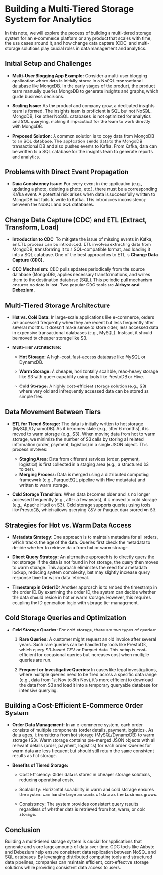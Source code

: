 # Building a Multi-Tiered Storage System for Analytics

In this note, we will explore the process of building a multi-tiered storage system for an e-commerce platform or any product that scales with time, the use cases around it, and how change data capture (CDC) and multi-storage solutions play crucial roles in data management and analytics.

## Initial Setup and Challenges

- **Multi-User Blogging App Example:** Consider a multi-user blogging application where data is initially stored in a NoSQL transactional database like MongoDB. In the early stages of the product, the product team manually queries MongoDB to generate insights and graphs, which guide business decisions.

- **Scaling Issue:** As the product and company grow, a dedicated insights team is formed. The insights team is proficient in SQL but not NoSQL. MongoDB, like other NoSQL databases, is not optimized for analytics and SQL querying, making it impractical for the team to work directly with MongoDB.

- **Proposed Solution:** A common solution is to copy data from MongoDB to an SQL database. The application sends data to the MongoDB transactional DB and also pushes events to Kafka. From Kafka, data can be written to a SQL database for the insights team to generate reports and analytics.

## Problems with Direct Event Propagation

- **Data Consistency Issue:** For every event in the application (e.g., updating a photo, deleting a photo, etc.), there must be a corresponding Kafka event. A potential risk arises when data is successfully written to MongoDB but fails to write to Kafka. This introduces inconsistency between the NoSQL and SQL databases.

## Change Data Capture (CDC) and ETL (Extract, Transform, Load)

- **Introduction to CDC:** To mitigate the issue of missing events in Kafka, an ETL process can be introduced. ETL involves extracting data from MongoDB, transforming it to a SQL-compatible format, and loading it into a SQL database. One of the best approaches to ETL is **Change Data Capture (CDC).**

- **CDC Mechanism:** CDC pulls updates periodically from the source database (MongoDB), applies necessary transformations, and writes them to the destination database (SQL). This periodic pull mechanism ensures no data is lost. Two popular CDC tools are **Airbyte and Debezium.**

## Multi-Tiered Storage Architecture

- **Hot vs. Cold Data:** In large-scale applications like e-commerce, orders are accessed frequently when they are recent but less frequently after several months. It doesn't make sense to store older, less accessed data in expensive transactional databases (e.g., MySQL). Instead, it should be moved to cheaper storage like S3.

- **Multi-Tier Architecture:**

    - **Hot Storage:** A high-cost, fast-access database like MySQL or DynamoDB.

    - **Warm Storage:** A cheaper, horizontally scalable, read-heavy storage like S3 with query capability using tools like PrestoDB or Hive.
    - **Cold Storage:** A highly cost-efficient storage solution (e.g., S3) where very old and infrequently accessed data can be stored as simple files.

## Data Movement Between Tiers

- **ETL for Tiered Storage:** The data is initially written to hot storage (MySQL/DynamoDB). As it becomes stale (e.g., after 6 months), it is moved to warm storage (e.g., S3). When moving data from hot to warm storage, we minimize the number of S3 calls by storing all related information (order, payment, logistics) in a single JSON object. This process involves:

    - **Staging Area:** Data from different services (order, payment, logistics) is first collected in a staging area (e.g., a structured S3 folder).
    - **Merging Process:** Data is merged using a distributed computing framework (e.g., ParquetSQL pipeline with Hive metadata) and written to warm storage.

- **Cold Storage Transition:** When data becomes older and is no longer accessed frequently (e.g., after a few years), it is moved to cold storage (e.g., Apache Hudi on S3). Cold storage supports queries using tools like PrestoDB, which allows querying CSV or Parquet data stored on S3.

## Strategies for Hot vs. Warm Data Access

- **Metadata Strategy:** One approach is to maintain metadata for all orders, which tracks the age of the data. Queries first check the metadata to decide whether to retrieve data from hot or warm storage.

- **Direct Query Strategy:** An alternative approach is to directly query the hot storage. If the data is not found in hot storage, the query then moves to warm storage. This approach eliminates the need for a metadata lookup, reducing system complexity, but may slightly increase query response time for warm data retrieval.

- **Timestamp in Order ID:** Another approach is to embed the timestamp in the order ID. By examining the order ID, the system can decide whether the data should reside in hot or warm storage. However, this requires coupling the ID generation logic with storage tier management.

## Cold Storage Queries and Optimization

- **Cold Storage Queries:** For cold storage, there are two types of queries:
    1. **Rare Queries:** A customer might request an old invoice after several years. Such rare queries can be handled by tools like PrestoDB, which query S3-based CSV or Parquet data. This setup is cost-efficient for occasional queries but increases cost when multiple queries are run.
    
    2. **Frequent or Investigative Queries:** In cases like legal investigations, where multiple queries need to be fired across a specific data range (e.g., data from 1st Nov to 8th Nov), it’s more efficient to download the data from S3 and load it into a temporary queryable database for intensive querying.

##  Building a Cost-Efficient E-Commerce Order System

- **Order Data Management:** In an e-commerce system, each order consists of multiple components (order details, payment, logistics). As data ages, it transitions from hot storage (MySQL/DynamoDB) to warm storage (S3). Warm storage contains pre-merged JSON objects with all relevant details (order, payment, logistics) for each order. Queries for warm data are less frequent but should still return the same consistent results as hot storage.

- **Benefits of Tiered Storage:**

    - Cost Efficiency: Older data is stored in cheaper storage solutions, reducing operational costs.
    
    - Scalability: Horizontal scalability in warm and cold storage ensures the system can handle large amounts of data as the business grows.
    - Consistency: The system provides consistent query results regardless of whether data is retrieved from hot, warm, or cold storage.

## Conclusion

Building a multi-tiered storage system is crucial for applications that generate and store large amounts of data over time. CDC tools like Airbyte and Debezium help ensure consistent data replication between NoSQL and SQL databases. By leveraging distributed computing tools and structured data pipelines, companies can maintain efficient, cost-effective storage solutions while providing consistent data access to users.